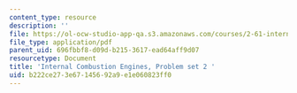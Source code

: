 ```yaml
---
content_type: resource
description: ''
file: https://ol-ocw-studio-app-qa.s3.amazonaws.com/courses/2-61-internal-combustion-engines-spring-2017/b222ce273e67145692a9e1e060823ff0_MIT2_61S17_ps2.pdf
file_type: application/pdf
parent_uid: 696fbbf8-d09d-b215-3617-ead64aff9d07
resourcetype: Document
title: 'Internal Combustion Engines, Problem set 2 '
uid: b222ce27-3e67-1456-92a9-e1e060823ff0
---
```

